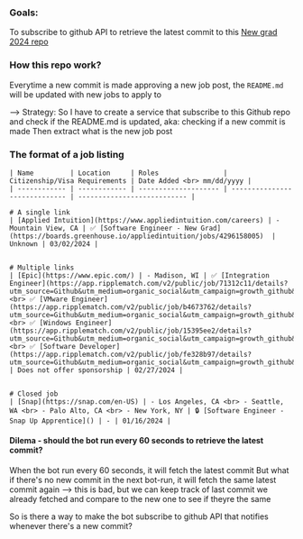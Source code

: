 ### Goals:
To subscribe to github API to retrieve the latest commit to this [New grad 2024 repo](https://github.com/ReaVNaiL/New-Grad-2024)

### How this repo work?
Everytime a new commit is made approving a new job post, the `README.md` will be updated with new jobs to apply to

--> Strategy: So I have to create a service that subscribe to this Github repo and check if the README.md  is updated, aka: checking if a new commit is made
Then extract what is the new job post

### The format of a job listing
```
| Name         | Location     | Roles                | Citizenship/Visa Requirements | Date Added <br> mm/dd/yyyy |
| ------------ | ------------ | -------------------- | ----------------------------- | --------------------------- |

# A single link
| [Applied Intuition](https://www.appliedintuition.com/careers) | - Mountain View, CA | ✅ [Software Engineer - New Grad](https://boards.greenhouse.io/appliedintuition/jobs/4296158005)  | Unknown | 03/02/2024 |


# Multiple links 
| [Epic](https://www.epic.com/) | - Madison, WI | ✅ [Integration Engineer](https://app.ripplematch.com/v2/public/job/71312c11/details?utm_source=Github&utm_medium=organic_social&utm_campaign=growth_github&utm_content=account&utm_term=null) <br> ✅ [VMware Engineer](https://app.ripplematch.com/v2/public/job/b4673762/details?utm_source=Github&utm_medium=organic_social&utm_campaign=growth_github&utm_content=account&utm_term=null) <br> ✅ [Windows Engineer](https://app.ripplematch.com/v2/public/job/15395ee2/details?utm_source=Github&utm_medium=organic_social&utm_campaign=growth_github&utm_content=account&utm_term=null) <br> ✅ [Software Developer](https://app.ripplematch.com/v2/public/job/fe328b97/details?utm_source=Github&utm_medium=organic_social&utm_campaign=growth_github&utm_content=account&utm_term=null) | Does not offer sponsorship | 02/27/2024 |


# Closed job
| [Snap](https://snap.com/en-US) | - Los Angeles, CA <br> - Seattle, WA <br> - Palo Alto, CA <br> - New York, NY | 🔒 [Software Engineer - Snap Up Apprentice]() | - | 01/16/2024 |

```

#### Dilema - should the bot run every 60 seconds to retrieve the latest commit?
When the bot run every 60 seconds, it will fetch the latest commit
But what if there's no new commit in the next bot-run, it will fetch the same latest commit again --> this is bad, but we can keep track of last commit we already fetched and compare to the new one to see if theyre the same

So is there a way to make the bot subscribe to github API that notifies whenever there's a new commit?